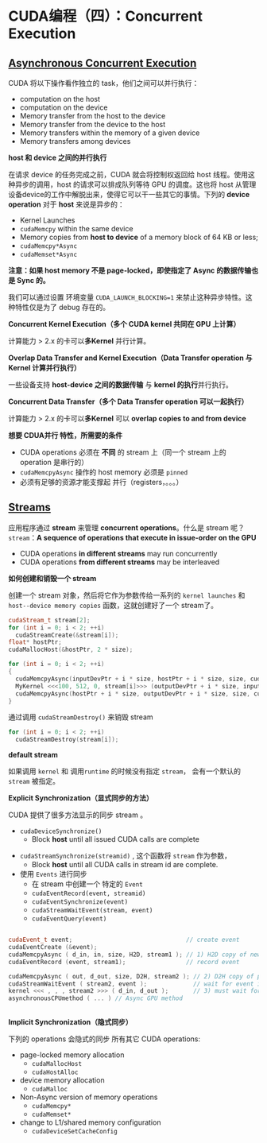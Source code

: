 # CUDA编程（四）：Concurrent Execution

## [Asynchronous Concurrent Execution](http://docs.nvidia.com/cuda/cuda-c-programming-guide/index.html#asynchronous-concurrent-execution)

CUDA 将以下操作看作独立的 task，他们之间可以并行执行：

- computation on the host
- computation on the device
- Memory transfer from the host to the device
- Memory transfer from the device to the host
- Memory transfers within the memory of a given device
- Memory transfers among devices



**host 和 device 之间的并行执行**

在请求 device 的任务完成之前，CUDA 就会将控制权返回给 host 线程。使用这种异步的调用，host 的请求可以排成队列等待 GPU 的调度。这也将 host 从管理设备device的工作中解脱出来，使得它可以干一些其它的事情。下列的 **device  operation** 对于 **host** 来说是异步的：

- Kernel Launches
- `cudaMemcpy`  within the same device
- Memory copies from **host to device** of a memory block of 64 KB or less;
- `cudaMemcpy*Async`
- `cudaMemset*Async` 

**注意：如果 host memory 不是 page-locked，即使指定了 Async 的数据传输也是 Sync 的。**



我们可以通过设置 环境变量 `CUDA_LAUNCH_BLOCKING=1` 来禁止这种异步特性。这种特性仅是为了 debug 存在的。



**Concurrent Kernel Execution（多个 CUDA kernel 共同在 GPU 上计算）**

计算能力 > 2.x 的卡可以**多Kernel** 并行计算。



**Overlap Data Transfer and Kernel Execution（Data Transfer operation 与 Kernel 计算并行执行）**

一些设备支持 **host-device 之间的数据传输** 与 **kernel 的执行**并行执行。



**Concurrent Data Transfer（多个 Data Transfer operation 可以一起执行）**

计算能力 > 2.x 的卡可以**多Kernel** 可以 **overlap copies to and from device** 



**想要 CDUA并行 特性，所需要的条件**

* CUDA operations 必须在 **不同** 的 stream 上（同一个 stream 上的 operation 是串行的）
* `cudaMemcpyAsync` 操作的 host  memory 必须是 `pinned` 
* 必须有足够的资源才能支撑起 并行（registers，。。。）



## [Streams](http://docs.nvidia.com/cuda/cuda-c-programming-guide/index.html#streams)

应用程序通过 **stream** 来管理 **concurrent operations**。什么是 stream 呢？`stream`：**A sequence of operations that execute in issue-order on the GPU**



* CUDA operations **in different streams** may run concurrently
* CUDA operations **from different streams** may be interleaved





**如何创建和销毁一个 stream**

创建一个 stream 对象，然后将它作为参数传给一系列的 `kernel launches` 和 `host--device memory copies` 函数，这就创建好了一个 stream了。

```c++
cudaStream_t stream[2]; 
for (int i = 0; i < 2; ++i) 
  cudaStreamCreate(&stream[i]); 
float* hostPtr; 
cudaMallocHost(&hostPtr, 2 * size);

for (int i = 0; i < 2; ++i) 
{ 
  cudaMemcpyAsync(inputDevPtr + i * size, hostPtr + i * size, size, cudaMemcpyHostToDevice, stream[i]); 
  MyKernel <<<100, 512, 0, stream[i]>>> (outputDevPtr + i * size, inputDevPtr + i * size, size); 
  cudaMemcpyAsync(hostPtr + i * size, outputDevPtr + i * size, size, cudaMemcpyDeviceToHost, stream[i]); 
}
```

通过调用 `cudaStreamDestroy()` 来销毁 stream

```c
for (int i = 0; i < 2; ++i) 
  cudaStreamDestroy(stream[i]);
```



**default stream**

如果调用 `kernel` 和 调用`runtime` 的时候没有指定 `stream`， 会有一个默认的 `stream` 被指定。 



**Explicit Synchronization（显式同步的方法）**

CUDA 提供了很多方法显示的同步 stream 。

* `cudaDeviceSynchronize()`
  * Block **host** until all issued CUDA calls are complete

- `cudaStreamSynchronize(streamid)` , 这个函数将 `stream` 作为参数，
  - Block **host** until all CUDA calls in stream id are complete.
- 使用 `Events` 进行同步
  - 在 stream 中创建一个 特定的 `Event`
  - `cudaEventRecord(event, streamid)`
  - `cudaEventSynchronize(event)`
  - `cudaStreamWaitEvent(stream, event)`
  - `cudaEventQuery(event)`



```c++

cudaEvent_t event;                                // create event
cudaEventCreate (&event); 
cudaMemcpyAsync ( d_in, in, size, H2D, stream1 ); // 1) H2D copy of new input
cudaEventRecord (event, stream1);                 // record event

cudaMemcpyAsync ( out, d_out, size, D2H, stream2 ); // 2) D2H copy of previous result
cudaStreamWaitEvent ( stream2, event );             // wait for event in stream1
kernel <<< , , , stream2 >>> ( d_in, d_out );       // 3) must wait for 1 and 2
asynchronousCPUmethod ( ... ) // Async GPU method
 
```



**Implicit Synchronization（隐式同步）**

下列的 operations 会隐式的同步 所有其它 CUDA operations:

* page-locked memory allocation
  * `cudaMallocHost`
  * `cudaHostAlloc`
* device memory allocation
  * `cudaMalloc`
* Non-Async version of memory operations
  * `cudaMemcpy*`
  * `cudaMemset*`
* change to L1/shared memory configuration
  * `cudaDeviceSetCacheConfig`

